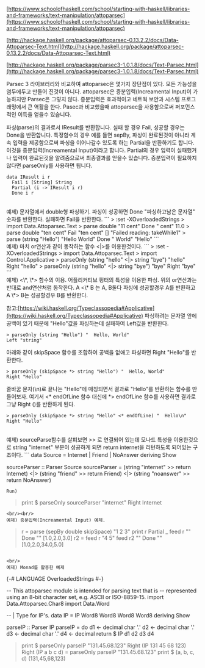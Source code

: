 [https://www.schoolofhaskell.com/school/starting-with-haskell/libraries-and-frameworks/text-manipulation/attoparsec](https://www.schoolofhaskell.com/school/starting-with-haskell/libraries-and-frameworks/text-manipulation/attoparsec)

[http://hackage.haskell.org/package/attoparsec-0.13.2.2/docs/Data-Attoparsec-Text.html](http://hackage.haskell.org/package/attoparsec-0.13.2.2/docs/Data-Attoparsec-Text.html)

[http://hackage.haskell.org/package/parsec3-1.0.1.8/docs/Text-Parsec.html](http://hackage.haskell.org/package/parsec3-1.0.1.8/docs/Text-Parsec.html)

Parsec 3 라이브러리와 비교하여 attoparsec은 몇가지 장단점이 있다. 모든 가능성을 염두에두고 만들어 진것이 아니다.
attoparsec은 증분입력(Increamental Input)이 가능하지만 Parsec은 그렇지 않다. 증분입력은 효과적이고 네트웍 보안과 시스템 프로그래밍에서 큰 역활을 한다. Pasec과 비교했을때 attoparsec을 사용함으로써 퍼포먼스 적인 이득을 얻을수 있습니다.

파싱(parse)의 결과로서 IResult를 반환합니다. 실패 할 경우 Fail, 성공할 경우는 Done을 반환합니다. 특정함수의 경우 예를 들면 sepBy, 파싱이 완료된것이 아니라 계속 입력을 제공함으로써 파싱을 이어나갈수 있도록 하는 Partial을 반환하기도 합니다. 이것을 증분입력(Increamental Input)이라고 합니다. Partial의 경우 입력이 실패했거나 입력이 완료된것을 알려줌으로써 최종결과를 얻을수 있습니다. 증분입력이 필요하지 않다면 parseOnly를 사용하면 됩니다.

```
data IResult i r
  Fail i [String] String	
  Partial (i -> IResult i r)	
  Done i r	
```

<br/>
예제) 문자열에서 double형 파싱하기. 파싱이 성공하면 Done "파싱하고남은 문자열" 숫자를 반환한다. 실패하면 Fail을 반환한다.
```
> :set -XOverloadedStrings
> import Data.Attoparsec.Text
> parse double "11 cent"
Done " cent" 11.0
> parse double "ten cent"
Fail "ten cent" [] "Failed reading: takeWhile1"
> parse (string "Hello") "Hello World"
Done " World" "Hello"
```
<br/>
예제) 마치 or연산과 같이 동작하는 함수 <|>를 이용한것이다.
```
> :set -XOverloadedStrings
> import Data.Attoparsec.Text
> import Control.Applicative
> parseOnly (string "hello" <|> string "bye") "hello"
Right "hello"
> parseOnly (string "hello" <|> string "bye") "bye"
Right "bye"
```
<br/>
예제) <\*, \*> 함수의 이용. 어플리커티브 펑터의 특성을 이용한 파싱. 위의 or연산과는 반대로 and연산처럼 동작한다. A <\* B 는 A, B둘다 파싱에 성공할경우 A를 반환하고 A \*> B는 성공할경우 B를 반환한다.

참고:[https://wiki.haskell.org/Typeclassopedia#Applicative](https://wiki.haskell.org/Typeclassopedia#Applicative)
파싱하려는 문자열 앞에 공백이 있기 때문에 "Hello"값을 파싱하는데 실패하여 Left값을 반환한다.
```
> parseOnly (string "Hello") "  Hello, World"
Left "string"
```
아래와 같이 skipSpace 함수를 조합하여 공백을 없애고 파싱하면 Right "Hello"를 반환한다.
```
> parseOnly (skipSpace *> string "Hello") "  Hello, World"
Right "Hello"
```
줄바꿈 문자(\n)로 끝나는 "Hello"에 매칭되면서 결과로 "Hello"를 반환하는 함수를 만들어보자. 여기서 <\* endOfLine 함수 대신에 \*> endOfLine 함수를 사용하면 결과로 그냥 Right ()를 반환하게 된다.
```
> parseOnly (skipSpace *> string "Hello" <* endOfLine) "  Hello\n"
Right "Hello"
```
<br/>
예제) sourceParse함수를 살펴보면 >> 로 연결되어 있는데 모나드 특성을 이용한것으로 string "internet" 부분이 성공하게 되면 return internet을 리턴하도록 되어있는 구조이다.
```
data Source = Internet | Friend | NoAnswer deriving Show

sourceParser :: Parser Source
sourceParser =
      (string "internet" >> return Internet)
  <|> (string "friend" >> return Friend)
  <|> (string "noanswer" >> return NoAnswer)
```
Run)
```
> print $ parseOnly sourceParser "internet"
Right Internet
```
<br/><br/>
예제) 증분입력(Increamental Input) 예제.
```
> r = parse (sepBy double skipSpace) "1 2 3"
> print r
Partial _
> feed r ""
Done "" [1.0,2.0,3.0]
> r2 = feed r "4 5"
> feed r2 ""
Done "" [1.0,2.0,34.0,5.0]
```

<br/>
예제) Monad를 활용한 예제
```
{-# LANGUAGE OverloadedStrings #-}

-- This attoparsec module is intended for parsing text that is
-- represented using an 8-bit character set, e.g. ASCII or ISO-8859-15.
import Data.Attoparsec.Char8
import Data.Word

-- | Type for IP's.
data IP = IP Word8 Word8 Word8 Word8 deriving Show

parseIP :: Parser IP
parseIP = do
  d1 <- decimal
  char '.'
  d2 <- decimal
  char '.'
  d3 <- decimal
  char '.'
  d4 <- decimal
  return $ IP d1 d2 d3 d4
  
> print $ parseOnly parseIP "131.45.68.123"
Right (IP 131 45 68 123)
> Right (IP a b c d) = parseOnly parseIP "131.45.68.123"
> print $ (a, b, c, d)
(131,45,68,123)
```
